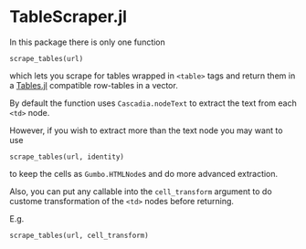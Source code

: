 # TableScraper.jl

In this package there is only one function

```
scrape_tables(url)
```

which lets you scrape for tables wrapped in `<table>` tags and return them in a [Tables.jl](https://github.com/JuliaData/Tables.jl) compatible row-tables in a vector.

By default the function uses `Cascadia.nodeText` to extract the text from each `<td>` node.

However, if you wish to extract more than the text node you may want to use

```
scrape_tables(url, identity)
```

to keep the cells as `Gumbo.HTMLNode`s and do more advanced extraction.

Also, you can put any callable into the `cell_transform` argument to do custome transformation of the `<td>` nodes before returning.

E.g.

```
scrape_tables(url, cell_transform)
```

